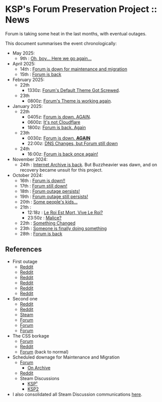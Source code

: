 # KSP's Forum Preservation Project :: News

Forum is taking some heat in the last months, with eventual outages. 

This document summarises the event chronologically:

* May 2025:
	+ 9th : [Oh, boy... Here we go again...](./2025/05/09_1330z_Forum-is-down-again.md)
* April 2025:
	+ 14th : [Forum is down for maintenance and migration](./2025/04/14_Forum-Down-For-Maintenance.md)
	+ 15th : [Forum is back](./2025/04/15_Forum-is-back.md)
* February 2025:
	+ 22th
		- 1330z: [Forum's Default Theme Got Screwed](./2025/02/22_Forum-Default-Theme-Got-Screwed.md).
	+ 23th
		- 0800z: [Forum's Theme is working again](./2025/02/23_Forum-Theme-Is-Fixed.md).
* January 2025:
	+ 22th
		- 0405z: [Forum is down. AGAIN](./2025/01/22_0405z_Forum-is-down-again.md).
		- 0600z: [It's not Cloudflare](./2025/01/22_0600z_Cloudflare.md)
		- 1800z: [Forum is back. Again](./2025/01/22_1800z_Forum-is-back-again.md)
	+ 23th
		- 0030z: [Forum is down. **AGAIN**](./2025/01/23_0030z_Forum-is-down-again.md)
		- 22:00z: [DNS Changes, but Forum still down](./2025/01/23_2200z_Some-changes-but-still-down.md)
	+ 24th
		- 16:00z: [Forum is back once again!](./2025/01/24_1600z_Forum-is-back-once-again.md)
* November 2024:
	+ 24th : [Internet Archive is back](./2024/11/24_Archive-is-back.md). But Buzzheavier was dawn, and on recovery became unsuit for this project.
* October 2024:
	+ 16th : [Forum is down!!](./2024/10/16_Forum-is-down.md)
	+ 17th : [Forum still down!](./2024/10/17_Forum-still-down.md)
	+ 18th : [Forum outage persists!](./2024/10/18_Forum-outage-persists.md)
	+ 19th : [Forum outage still persists!](./2024/10/19_Forum-outage-still-persists.md)
	+ 20th : [Some people's kids...](./2024/10/20_Some-people-kids.md)
	+ 21th :
		- 12:18z : [Le Roi Est Mort, Vive Le Roi?](./2024/10/21-12_Le-Roi-Est-Mort-Vive-Le-Roi.md)
		- 23:50z : [Malice?](./2024/10/21-23_Malice.md)
	+ 22th : [Something Changed](./2024/10/22-18_Something-changed.md)
	+ 23th : [Someone is finally doing something](./2024/10/23_Someone-if-finally-doing-something.md)
	+ 28th : [Forum is back](./2024/10/28_Forum-is-back.md)

## References

* First outage
	+ [Reddit](https://www.reddit.com/r/KerbalSpaceProgram/comments/1g4j9rn/anyone_else_having_problems_with_the_ksp_forum/?utm_source=share&utm_medium=web3x&utm_name=web3xcss&utm_term=1&utm_content=share_button)
	+ [Reddit](https://www.reddit.com/r/KerbalSpaceProgram/comments/1g51izh/meta_cannot_log_into_ksp_forums_sign_up_nor/?utm_source=share&utm_medium=web3x&utm_name=web3xcss&utm_term=1&utm_content=share_button)
	+ [Reddit](https://www.reddit.com/r/KerbalSpaceProgram/comments/1g54ueo/forum_is_downhow_can_i_download_module_manager/?utm_source=share&utm_medium=web3x&utm_name=web3xcss&utm_term=1&utm_content=share_button)
	+ [Reddit](https://www.reddit.com/r/KerbalSpaceProgram/comments/1g70ajs/ksp_forumsand_the_lack_thereof/?utm_source=share&utm_medium=web3x&utm_name=web3xcss&utm_term=1&utm_content=share_button)
	+ [Reddit](https://www.reddit.com/r/KerbalSpaceProgram/comments/1g8lipp/are_the_ksp_forum_mods_gone_forever/?utm_source=share&utm_medium=web3x&utm_name=web3xcss&utm_term=1&utm_content=share_button)
	+ [Reddit](https://www.reddit.com/r/KerbalSpaceProgram/comments/1gebvn8/the_forum_is_back_up_and_running/)
* Second one
	+ [Reddit](https://www.reddit.com/r/KerbalSpaceProgram/comments/1i72tlm/looks_like_it_really_happened/)
	+ [Reddit](https://www.reddit.com/r/KerbalSpaceProgram/comments/1i70uih/private_division_website_and_with_it_the_ksp/)
	+ [Steam](https://steamcommunity.com/app/220200/discussions/0/)
	+ [Forum](https://forum.kerbalspaceprogram.com/topic/226141-so-we-had-some-kind-of-technical-problem/?do=findComment&comment=4438506)
	+ [Forum](https://forum.kerbalspaceprogram.com/topic/226141-so-we-had-some-kind-of-technical-problem/?do=findComment&comment=4438588)
	+ [Forum](https://forum.kerbalspaceprogram.com/topic/226141-so-we-had-some-kind-of-technical-problem/?do=findComment&comment=4438619)
* The CSS borkage
	+ [Forum](https://forum.kerbalspaceprogram.com/topic/226686-so-we-had-another-kind-of-technical-problem-whole-different-one-this-time-to-keep-things-exciting/page/4/#comment-4445032)
	+ [Reddit](https://www.reddit.com/r/KerbalSpaceProgram/comments/1ivgutw/does_anyone_know_why_my_ksp_forum_looks_so_strange/)
	+ [Forum](https://forum.kerbalspaceprogram.com/topic/226686-so-we-had-another-kind-of-technical-problem-whole-different-one-this-time-to-keep-things-exciting/?do=findComment&comment=4445163) (back to normal)
* Scheduled downage for Maintenance and Migration
	+ [Forum](https://forum.kerbalspaceprogram.com/topic/227645-forum-temporarily-offline-starting-april-14th-5pm-pst/)
		- [On Archive](https://web.archive.org/web/20250412140215/https://forum.kerbalspaceprogram.com/topic/227645-forum-temporarily-offline-starting-april-14th-5pm-pst/)
	+ [Reddit](https://www.reddit.com/r/KerbalSpaceProgram/comments/1jyelne/forum_will_be_down_this_monday_april_14_for/)
	+ Steam Discussions
		- [KSP¹](https://steamcommunity.com/app/220200/discussions/0/530969911486361396/)
		- [KSP2](https://steamcommunity.com/app/954850/discussions/0/830459290005319968/)
* I also consolidated all Steam Discussion communications [here](https://steamcommunity.com/app/220200/discussions/0/595138831417615273/).
